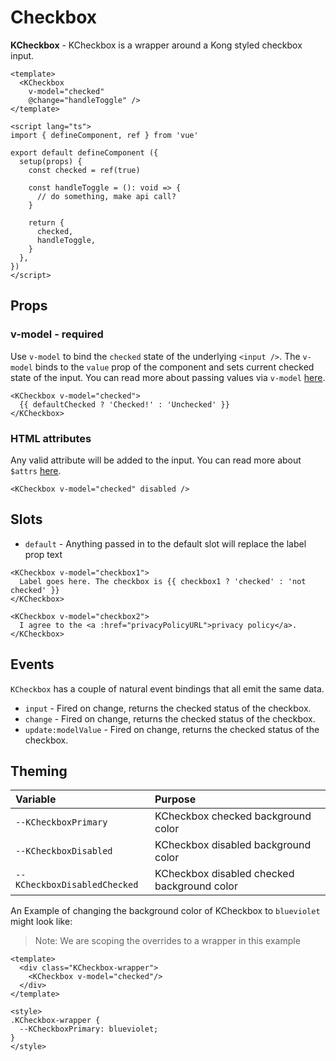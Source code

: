 # Checkbox

**KCheckbox** - KCheckbox is a wrapper around a Kong styled checkbox input.

<KCard>
  <template v-slot:body>
    <KCheckbox v-model="defaultChecked" />
  </template>
</KCard>

```vue
<template>
  <KCheckbox
    v-model="checked"
    @change="handleToggle" />
</template>

<script lang="ts">
import { defineComponent, ref } from 'vue'

export default defineComponent ({
  setup(props) {
    const checked = ref(true)

    const handleToggle = (): void => {
      // do something, make api call?
    }

    return {
      checked,
      handleToggle,
    }
  },
})
</script>
```

## Props

### v-model - required

Use `v-model` to bind the `checked` state of the underlying `<input />`. The `v-model` binds to the `value` prop of the component and sets current checked state of the input. You can read more about passing values via `v-model` [here](https://vuejs.org/v2/guide/components.html#Using-v-model-on-Components).

<KCard>
  <template v-slot:body>
    <KCheckbox v-model="defaultChecked">
      {{ defaultChecked ? 'Checked!' : 'Unchecked' }}
    </KCheckbox>
  </template>
</KCard>

```vue
<KCheckbox v-model="checked">
  {{ defaultChecked ? 'Checked!' : 'Unchecked' }}
</KCheckbox>
```

### HTML attributes

Any valid attribute will be added to the input. You can read more about `$attrs` [here](https://vuejs.org/api/composition-api-setup.html#setup-context).

```vue
<KCheckbox v-model="checked" disabled />
```

<KCard>
  <template v-slot:body>
    <KCheckbox v-model="checked" disabled />
    <KCheckbox v-model="disabledChecked" disabled />
  </template>
</KCard>

## Slots

- `default` - Anything passed in to the default slot will replace the label prop text

```vue
<KCheckbox v-model="checkbox1">
  Label goes here. The checkbox is {{ checkbox1 ? 'checked' : 'not checked' }}
</KCheckbox>

<KCheckbox v-model="checkbox2">
  I agree to the <a :href="privacyPolicyURL">privacy policy</a>.
</KCheckbox>
```

<KCard>
  <template v-slot:body>
    <div class="mb-2">
      <KCheckbox v-model="slots1">
        Label goes here. The checkbox is {{ slots1 ? 'checked' : 'not checked' }}
      </KCheckbox>
    </div>
    <div>
      <KCheckbox v-model="slots2">
        I agree to the <a href="#slots">privacy policy</a>.
      </KCheckbox>
    </div>
  </template>
</KCard>

## Events

`KCheckbox` has a couple of natural event bindings that all emit the same data.

- `input` - Fired on change, returns the checked status of the checkbox.
- `change` - Fired on change, returns the checked status of the checkbox.
- `update:modelValue` - Fired on change, returns the checked status of the checkbox.

## Theming

| Variable | Purpose
|:-------- |:-------
| `--KCheckboxPrimary`| KCheckbox checked background color
| `--KCheckboxDisabled`| KCheckbox disabled background color
| `--KCheckboxDisabledChecked`| KCheckbox disabled checked background color

An Example of changing the background color of KCheckbox to `blueviolet` might look like:

> Note: We are scoping the overrides to a wrapper in this example

<div class="KCheckbox-wrapper">
  <KCheckbox v-model="themeChecked"/>
</div>

```vue
<template>
  <div class="KCheckbox-wrapper">
    <KCheckbox v-model="checked"/>
  </div>
</template>

<style>
.KCheckbox-wrapper {
  --KCheckboxPrimary: blueviolet;
}
</style>
```

<style lang="scss">
.KCheckbox-wrapper {
  --KCheckboxPrimary: blueviolet;
}
</style>

<script lang="ts">
import { defineComponent, ref } from 'vue'

export default defineComponent ({
  data () {
    return {
      labelPropChecked1: false,
      labelPropChecked2: false,
      labelPropChecked3: false,
      defaultChecked: false,
      disabledChecked: true,
      themeChecked: true,
      slots1: true,
      slots2: false
    }
  }
})
</script>
